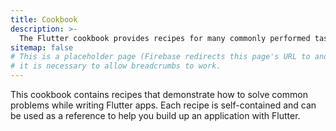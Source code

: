 ```yaml
---
title: Cookbook
description: >-
  The Flutter cookbook provides recipes for many commonly performed tasks.
sitemap: false
# This is a placeholder page (Firebase redirects this page's URL to another);
# it is necessary to allow breadcrumbs to work.
---
```


This cookbook contains recipes that demonstrate how to
solve common problems while writing Flutter apps.
Each recipe is self-contained and can be used as a reference to
help you build up an application with Flutter.
